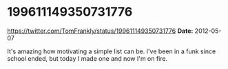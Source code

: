 # 199611149350731776
https://twitter.com/TomFrankly/status/199611149350731776
**Date:** 2012-05-07

It's amazing how motivating a simple list can be. I've been in a funk since school ended, but today I made one and now I'm on fire.
